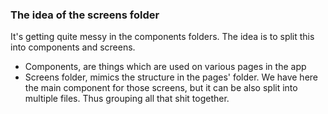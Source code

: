 ### The idea of the screens folder
It's getting quite messy in the components folders. 
The idea is to split this into components and screens.
- Components, are things which are used on various pages in the app
- Screens folder, mimics the structure in the pages' folder.
We have here the main component for those screens, but it can be also split
into multiple files. Thus grouping all that shit together. 

